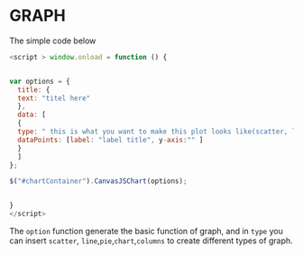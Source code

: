 # GRAPH
The simple code below

```javascript
<script > window.onload = function () {


var options = {
  title: {
  text: "titel here"
  },
  data: [
  {
  type: " this is what you want to make this plot looks like(scatter, line, pie, chart) ",
  dataPoints: [label: "label title", y-axis:"" ]
  }
  ]
};

$("#chartContainer").CanvasJSChart(options);


}
</script>
```

The `option` function generate the basic function of graph, and in `type` you can insert `scatter`, `line`,`pie`,`chart`,`columns` to create different types of graph.

